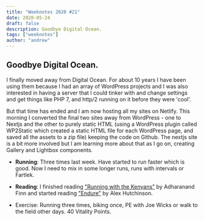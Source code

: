 ```yaml
---
title: "Weeknotes 2020 #21"
date: 2020-05-24
draft: false
description: Goodbye Digital Ocean.
tags: ["weeknotes"]
author: "andrew"
---
```


## Goodbye Digital Ocean.

I finally moved away from Digital Ocean. For about 10 years I have been using them because I had an array of WordPress projects and I was also interested in having a server that I could tinker with and change settings and get things like PHP 7, and http/2 running on it before they were 'cool'.

But that time has ended and I am now hosting all my sites on Netlify. This morning I converted the final two sites away from WordPress - one to Nextjs and the other to purely static HTML (using a WordPress plugin called WP2Static which created a static HTML file for each WordPress page, and saved all the assets to a zip file) keeping the code on Github. The nextjs site is a bit more involved but I am learning more about that as I go on, creating Gallery and Lightbox components.

- **Running**: Three times last week. Have started to run faster which is good. Now I need to mix in some longer runs, runs with intervals or Fartlek.

- **Reading**: I finished reading ["Running with the Kenyans"](https://www.amazon.co.uk/dp/B0077ROL40/ref=dp-kindle-redirect?_encoding=UTF8&btkr=1) by Adharanand Finn and started reading ["Endure"](https://www.amazon.co.uk/Endure-Curiously-Elastic-Limits-Performance-ebook/dp/B074S3863Q/) by Alex Hutchinson.

- Exercise: Running three times, biking once, PE with Joe Wicks or walk to the field other days. 40 Vitality Points.
